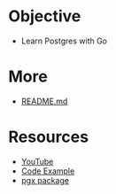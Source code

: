 # Objective
- Learn Postgres with Go

# More
- [README.md](code/013/README.md)

# Resources
- [YouTube](https://www.youtube.com/watch?v=2XCaKYH0Ydo&list=PL7yAAGMOat_F7bOImcjx4ZnCtfyNEqzCy&index=14)
- [Code Example](https://github.com/MarioCarrion/videos/tree/0e574a88b82ea18400ca525e01afd98d9f014e18/2021/11/17)
- [pgx package](https://github.com/jackc/pgx)